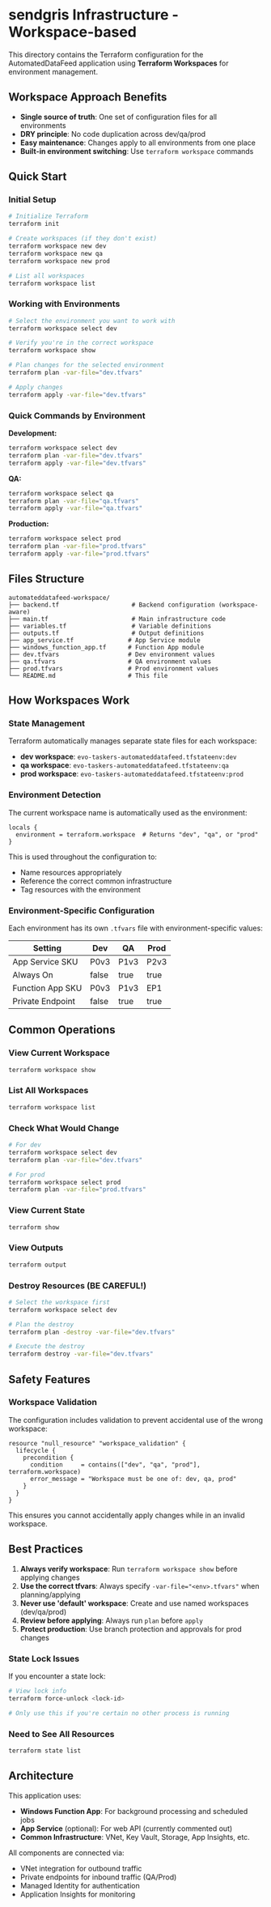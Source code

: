 # sendgris Infrastructure - Workspace-based

This directory contains the Terraform configuration for the AutomatedDataFeed application using **Terraform Workspaces** for environment management.

## Workspace Approach Benefits

- **Single source of truth**: One set of configuration files for all environments
- **DRY principle**: No code duplication across dev/qa/prod
- **Easy maintenance**: Changes apply to all environments from one place
- **Built-in environment switching**: Use `terraform workspace` commands

## Quick Start

### Initial Setup

```bash
# Initialize Terraform
terraform init

# Create workspaces (if they don't exist)
terraform workspace new dev
terraform workspace new qa
terraform workspace new prod

# List all workspaces
terraform workspace list
```

### Working with Environments

```bash
# Select the environment you want to work with
terraform workspace select dev

# Verify you're in the correct workspace
terraform workspace show

# Plan changes for the selected environment
terraform plan -var-file="dev.tfvars"

# Apply changes
terraform apply -var-file="dev.tfvars"
```

### Quick Commands by Environment

**Development:**
```bash
terraform workspace select dev
terraform plan -var-file="dev.tfvars"
terraform apply -var-file="dev.tfvars"
```

**QA:**
```bash
terraform workspace select qa
terraform plan -var-file="qa.tfvars"
terraform apply -var-file="qa.tfvars"
```

**Production:**
```bash
terraform workspace select prod
terraform plan -var-file="prod.tfvars"
terraform apply -var-file="prod.tfvars"
```

## Files Structure

```
automateddatafeed-workspace/
├── backend.tf                    # Backend configuration (workspace-aware)
├── main.tf                       # Main infrastructure code
├── variables.tf                  # Variable definitions
├── outputs.tf                    # Output definitions
├── app_service.tf               # App Service module
├── windows_function_app.tf      # Function App module
├── dev.tfvars                   # Dev environment values
├── qa.tfvars                    # QA environment values
├── prod.tfvars                  # Prod environment values
└── README.md                    # This file
```

## How Workspaces Work

### State Management

Terraform automatically manages separate state files for each workspace:

- **dev workspace**: `evo-taskers-automateddatafeed.tfstateenv:dev`
- **qa workspace**: `evo-taskers-automateddatafeed.tfstateenv:qa`
- **prod workspace**: `evo-taskers-automateddatafeed.tfstateenv:prod`

### Environment Detection

The current workspace name is automatically used as the environment:

```hcl
locals {
  environment = terraform.workspace  # Returns "dev", "qa", or "prod"
}
```

This is used throughout the configuration to:
- Name resources appropriately
- Reference the correct common infrastructure
- Tag resources with the environment

### Environment-Specific Configuration

Each environment has its own `.tfvars` file with environment-specific values:

| Setting | Dev | QA | Prod |
|---------|-----|-----|------|
| App Service SKU | P0v3 | P1v3 | P2v3 |
| Always On | false | true | true |
| Function App SKU | P0v3 | P1v3 | EP1 |
| Private Endpoint | false | true | true |

## Common Operations

### View Current Workspace
```bash
terraform workspace show
```

### List All Workspaces
```bash
terraform workspace list
```

### Check What Would Change
```bash
# For dev
terraform workspace select dev
terraform plan -var-file="dev.tfvars"

# For prod
terraform workspace select prod
terraform plan -var-file="prod.tfvars"
```

### View Current State
```bash
terraform show
```

### View Outputs
```bash
terraform output
```

### Destroy Resources (BE CAREFUL!)
```bash
# Select the workspace first
terraform workspace select dev

# Plan the destroy
terraform plan -destroy -var-file="dev.tfvars"

# Execute the destroy
terraform destroy -var-file="dev.tfvars"
```

## Safety Features

### Workspace Validation

The configuration includes validation to prevent accidental use of the wrong workspace:

```hcl
resource "null_resource" "workspace_validation" {
  lifecycle {
    precondition {
      condition     = contains(["dev", "qa", "prod"], terraform.workspace)
      error_message = "Workspace must be one of: dev, qa, prod"
    }
  }
}
```

This ensures you cannot accidentally apply changes while in an invalid workspace.

## Best Practices

1. **Always verify workspace**: Run `terraform workspace show` before applying changes
2. **Use the correct tfvars**: Always specify `-var-file="<env>.tfvars"` when planning/applying
3. **Never use 'default' workspace**: Create and use named workspaces (dev/qa/prod)
4. **Review before applying**: Always run `plan` before `apply`
5. **Protect production**: Use branch protection and approvals for prod changes


### State Lock Issues
If you encounter a state lock:
```bash
# View lock info
terraform force-unlock <lock-id>

# Only use this if you're certain no other process is running
```

### Need to See All Resources
```bash
terraform state list
```

## Architecture

This application uses:

- **Windows Function App**: For background processing and scheduled jobs
- **App Service** (optional): For web API (currently commented out)
- **Common Infrastructure**: VNet, Key Vault, Storage, App Insights, etc.

All components are connected via:
- VNet integration for outbound traffic
- Private endpoints for inbound traffic (QA/Prod)
- Managed Identity for authentication
- Application Insights for monitoring
